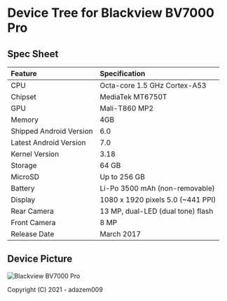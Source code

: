 # Device Tree for Blackview BV7000 Pro

## Spec Sheet

| Feature                 | Specification                                      |
| :---------------------- | :------------------------------------------------- |
| CPU                     | Octa-core 1.5 GHz Cortex-A53                       |
| Chipset                 | MediaTek MT6750T                                   |
| GPU                     | Mali-T860 MP2                                      |
| Memory                  | 4GB                                                |
| Shipped Android Version | 6.0                                                |
| Latest Android Version  | 7.0                                                |
| Kernel Version          | 3.18                                               |
| Storage                 | 64 GB                                              |
| MicroSD                 | Up to 256 GB                                       |
| Battery                 | Li-Po 3500 mAh (non-removable)                     |
| Display                 | 1080 x 1920 pixels 5.0 (~441 PPI)                  |
| Rear Camera             | 13 MP, dual-LED (dual tone) flash                  |
| Front Camera            | 8 MP                                               |
| Release Date            | March 2017                                         |

## Device Picture

![Blackview BV7000 Pro](https://www.giztop.com/media/catalog/product/cache/1d54c77235ad9c5000509537c351eadb/b/l/blackview_bv7000_pro-w_1.jpg "Blackview BV7000 Pro")

Copyright (C) 2021 - adazem009
